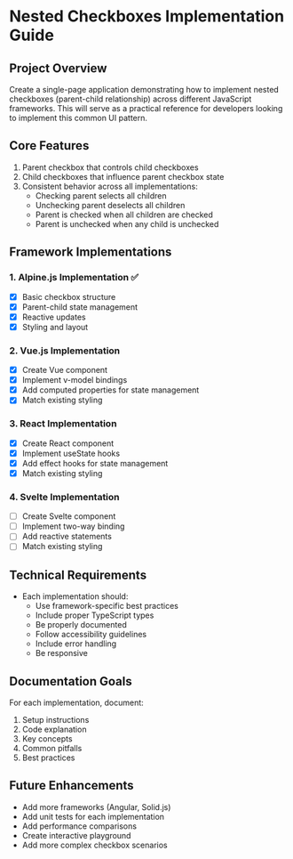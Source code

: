 # Nested Checkboxes Implementation Guide

## Project Overview
Create a single-page application demonstrating how to implement nested checkboxes (parent-child relationship) across different JavaScript frameworks. This will serve as a practical reference for developers looking to implement this common UI pattern.

## Core Features
1. Parent checkbox that controls child checkboxes
2. Child checkboxes that influence parent checkbox state
3. Consistent behavior across all implementations:
   - Checking parent selects all children
   - Unchecking parent deselects all children
   - Parent is checked when all children are checked
   - Parent is unchecked when any child is unchecked

## Framework Implementations

### 1. Alpine.js Implementation ✅
- [x] Basic checkbox structure
- [x] Parent-child state management
- [x] Reactive updates
- [x] Styling and layout

### 2. Vue.js Implementation
- [x] Create Vue component
- [x] Implement v-model bindings
- [x] Add computed properties for state management
- [x] Match existing styling

### 3. React Implementation
- [x] Create React component
- [x] Implement useState hooks
- [x] Add effect hooks for state management
- [x] Match existing styling

### 4. Svelte Implementation
- [ ] Create Svelte component
- [ ] Implement two-way binding
- [ ] Add reactive statements
- [ ] Match existing styling

## Technical Requirements
- Each implementation should:
  - Use framework-specific best practices
  - Include proper TypeScript types
  - Be properly documented
  - Follow accessibility guidelines
  - Include error handling
  - Be responsive

## Documentation Goals
For each implementation, document:
1. Setup instructions
2. Code explanation
3. Key concepts
4. Common pitfalls
5. Best practices

## Future Enhancements
- Add more frameworks (Angular, Solid.js)
- Add unit tests for each implementation
- Add performance comparisons
- Create interactive playground
- Add more complex checkbox scenarios
